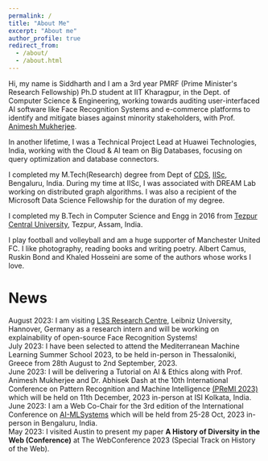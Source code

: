 ```yaml
---
permalink: /
title: "About Me"
excerpt: "About me"
author_profile: true
redirect_from: 
  - /about/
  - /about.html
---
```


Hi, my name is Siddharth and I am a 3rd year PMRF (Prime Minister's Research Fellowship) Ph.D student at IIT Kharagpur, in the Dept. of Computer Science & Engineering, working towards auditing user-interfaced AI software like Face Recognition Systems and e-commerce platforms to identify and mitigate biases against minority stakeholders, with Prof. [Animesh Mukherjee](https://cse.iitkgp.ac.in/~animeshm/). 

In another lifetime, I was a Technical Project Lead at Huawei Technologies, India, working with the Cloud & AI team on Big Databases, focusing on query optimization and database connectors.

I completed my M.Tech(Research) degree from Dept of [CDS](https://cds.iisc.ac.in/), [IISc](https://iisc.ac.in/), Bengaluru, India. During my time at IISc, I was associated with DREAM Lab working on distributed graph algorithms. I was also a recipient of the Microsoft Data Science Fellowship for the duration of my degree. 

I completed my B.Tech in Computer Science and Engg in 2016 from [Tezpur Central University](http://www.tezu.ernet.in/), Tezpur, Assam, India. 

I play football and volleyball and am a huge supporter of Manchester United FC. I like photography, reading books and writing poetry. Albert Camus, Ruskin Bond and Khaled Hosseini are some of the authors whose works I love. 


News
======
August 2023: I am visiting [L3S Research Centre](https://www.l3s.de/), Leibniz University, Hannover, Germany as a research intern and will be working on explainability of open-source Face Recognition Systems!      
July 2023: I have been selected to attend the Mediterranean Machine Learning Summer School 2023, to be held in-person in Thessaloniki, Greece from 28th August to 2nd September, 2023.     
June 2023: I will be delivering a Tutorial on AI & Ethics along with Prof. Animesh Mukherjee and Dr. Abhisek Dash at the 10th International Conference on Pattern Recognition and Machine Intelligence [(PReMI 2023)](https://www.isical.ac.in/~premi23/preconference_tutorials.html) which will be held on 11th December, 2023 in-person at ISI Kolkata, India.    
June 2023: I am a Web Co-Chair for the 3rd edition of the International Conference on [AI-MLSystems](https://www.aimlsystems.org/2023/organising-committee/) which will be held from 25-28 Oct, 2023 in-person in Bengaluru, India.    
May 2023: I visited Austin to present my paper **A History of Diversity in the Web (Conference)** at The WebConference 2023 (Special Track on History of the Web).    
